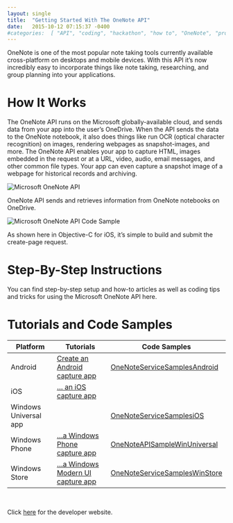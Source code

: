 ```yaml
---
layout: single
title:  "Getting Started With The OneNote API"
date:   2015-10-12 07:15:37 -0400        
#categories:  [ "API", "coding", "hackathon", "how to", "OneNote", "programming" ]
---
```


OneNote is one of the most popular note taking tools currently available cross-platform on desktops and mobile devices. With this API it’s now incredibly easy to incorporate things like note taking, researching, and group planning into your applications.

# How It Works

The OneNote API runs on the Microsoft globally-available cloud, and sends data from your app into the user’s OneDrive. When the API sends the data to the OneNote notebook, it also does things like run OCR (optical character recognition) on images, rendering webpages as snapshot-images, and more. The OneNote API enables your app to capture HTML, images embedded in the request or at a URL, video, audio, email messages, and other common file types. Your app can even capture a snapshot image of a webpage for historical records and archiving.

![Microsoft OneNote API](http://ashanhol.github.io/assets/images/getting_started_with_one_note/one_note.png)


OneNote API sends and retrieves information from OneNote notebooks on OneDrive.

![Microsoft OneNote API Code Sample](http://ashanhol.github.io/assets/images/getting_started_with_one_note/one_note_code_sample.png)

As shown here in Objective-C for iOS, it’s simple to build and submit the create-page request.
# Step-By-Step Instructions

You can find step-by-step setup and how-to articles as well as coding tips and tricks for using the Microsoft OneNote API here.

# Tutorials and Code Samples


| Platform       | Tutorials      | Code Samples   |
| -------------- | -------------- | -------------- |
| Android | [Create an Android capture app](https://web.archive.org/web/20170517222041/https://msdn.microsoft.com/en-us/library/office/dn575422.aspx) | [OneNoteServiceSamplesAndroid](https://http://go.microsoft.com/fwlink/?LinkID=390620) |
| iOS |[… an iOS capture app](https://web.archive.org/web/20170517222041/https://msdn.microsoft.com/en-us/library/office/dn575423.aspx) |
| Windows Universal app | | [OneNoteServiceSamplesiOS](https://http://go.microsoft.com/fwlink/?LinkID=390621) |
| Windows Phone | […a Windows Phone capture app](https://web.archive.org/web/20170517222041/https://msdn.microsoft.com/en-us/library/office/dn575424.aspx) | [OneNoteAPISampleWinUniversal](https://http://go.microsoft.com/fwlink/?LinkID=524572) |
| Windows Store | […a Windows Modern UI capture app](https://web.archive.org/web/20170517222041/https://msdn.microsoft.com/en-us/library/office/dn575417.aspx) | [OneNoteServiceSamplesWinStore](https://http://go.microsoft.com/fwlink/?LinkID=390622) |

<br />

Click [here](http://dev.onenote.com/) for the developer website.